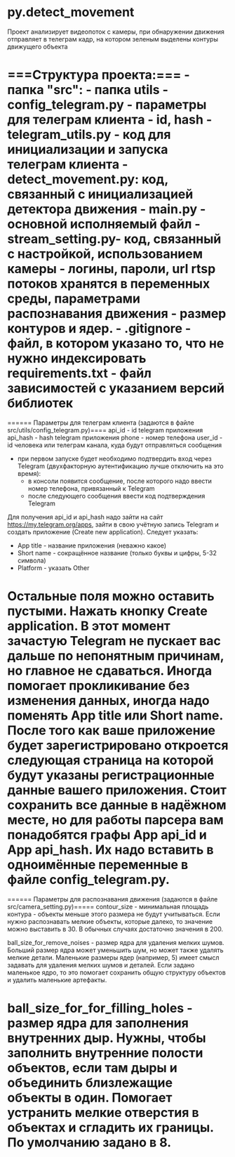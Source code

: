 # py.detect_movement
Проект анализирует видеопоток с камеры, при обнаружении движения отправляет в телеграм кадр, 
на котором зеленым выделены контуры движущего объекта

===Структура проекта:===
	- папка "src":
        - папка utils
            - config_telegram.py - параметры для телеграм клиента - id, hash
            - telegram_utils.py - код для инициализации и запуска телеграм клиента
        - detect_movement.py: код, связанный с инициализацией детектора движения
        - main.py - основной исполняемый файл
		- stream_setting.py- код, связанный с настройкой, использованием камеры - логины, пароли, url rtsp потоков хранятся в переменных среды, параметрами распознавания движения - размер контуров и ядер.
	- .gitignore - файл, в котором указано то, что не нужно индексировать
requirements.txt - файл зависимостей с указанием версий библиотек
=========================================================================================

====== Параметры для телеграм клиента (задаются в файле src/utils/config_telegram.py)====
api_id - id telegram приложения
api_hash - hash telegram приложения
phone - номер телефона
user_id - id человека или телеграм канала, куда будут отправляться сообщения

- при первом запуске будет необходимо подтвердить вход через Telegram (двухфакторную аутентификацию лучше отключить на это время):
  - в консоли появится сообщение, после которого надо ввести номер телефона, привязанный к Telegram
  - после следующего сообщения ввести код подтверждения Telegram

Для получения api_id и api_hash надо зайти на сайт https://my.telegram.org/apps, зайти в свою учётную запись Telegram и создать приложение
(Create new application).
Следует указать:
- App title - название приложения (неважно какое)
- Short name - сокращённое название (только буквы и цифры, 5-32 символа)
- Platform - указать Other

Остальные поля можно оставить пустыми. Нажать кнопку Create application.
В этот момент зачастую Telegram не пускает вас дальше по непонятным причинам, но главное не сдаваться.
Иногда помогает прокликивание без изменения данных, иногда надо поменять App title или Short name.
После того как ваше приложение будет зарегистрировано откроется следующая страница на которой будут указаны
регистрационные данные вашего приложения. Стоит сохранить все данные в надёжном месте, но для работы парсера
вам понадобятся графы App api_id и App api_hash. Их надо вставить в одноимённые переменные в файле config_telegram.py.
=========================================================================================

====== Параметры для распознавания движения (задаются в файле src/camera_setting.py)=====
contour_size - минимальная площадь контура - объекты меньше этого размера не будут учитываться.
            Если нужно распознавать мелкие объекты, которые далеко, то значение можно выставить в 30. В обычных случаях достаточно значения в 200.

ball_size_for_remove_noises - размер ядра для удаления мелких шумов. Больший размер ядра может уменьшить шум, но может также удалять мелкие детали.
            Маленькие размеры ядер (например, 5) имеет смысл задавать для удаления мелких шумов и деталей. Если задано маленькое ядро, то это помогает сохранить общую структуру объектов и удалить маленькие артефакты.

ball_size_for_for_filling_holes - размер ядра для заполнения внутренних дыр. Нужны, чтобы заполнить внутренние полости объектов, если там дыры и объединить близлежащие объекты в один.
Помогает устранить мелкие отверстия в объектах и сгладить их границы. По умолчанию задано в 8.
=========================================================================================


